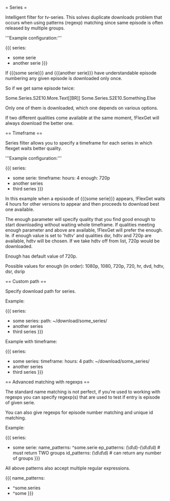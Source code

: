 = Series =

Intelligent filter for tv-series. This solves duplicate downloads
problem that occurs when using patterns (regexp) matching since same
episode is often released by multiple groups.

'''Example configuration:'''

{{{
series:
  - some serie
  - another serie
}}}

If {{{some serie}}} and {{{another serie}}} have understandable episode
numbering any given episode is downloaded only once.

So if we get same episode twice:

Some.Series.S2E10.More.Text[[BR]]
Some.Series.S2E10.Something.Else

Only one of them is downloaded, which one depends on various options.

If two different qualities come available at the same moment,
!FlexGet will always download the better one.

== Timeframe ==

Series filter allows you to specify a timeframe for each series in which
flexget waits better quality.

'''Example configuration:'''

{{{
series:
  - some serie:
      timeframe:
        hours: 4
        enough: 720p
  - another series
  - third series
}}}

In this example when a epsisode of {{{some serie}}} appears, !FlexGet waits 4 hours for other versions to appear and then proceeds to download best one available.

The enough parameter will specify quality that you find good enough to start
downloading without waiting whole timeframe. If qualities meeting enough parameter
and above are available, !FlexGet will prefer the enough. Ie. if enough value is set
to 'hdtv' and qualities dsr, hdtv and 720p are available, hdtv will be chosen.
If we take hdtv off from list, 720p would be downloaded.

Enough has default value of 720p.

Possible values for enough (in order): 1080p, 1080, 720p, 720, hr, dvd, hdtv, dsr, dsrip

== Custom path ==

Specify download path for series.

Example:

{{{
series:
  - some series:
      path: ~/download/some_series/
  - another series
  - third series
}}}

Example with timeframe:

{{{
series:
  - some series:
      timeframe:
        hours: 4
      path: ~/download/some_series/
  - another series
  - third series
}}}

== Advanced matching with regexps ==

The standard name matching is not perfect, if you're used to working with regexps you can
specify regexp(s) that are used to test if entry is episode of given serie.

You can also give regexps for episode number matching and unique id matching.

Example:

{{{
series:
  - some serie:
      name_patterns: ^some.serie
      ep_patterns: (\d\d)-(\d\d\d)  # must return TWO groups
      id_patterns: (\d\d\d)         # can return any number of groups
}}}

All above patterns also accept multiple regular expressions.

{{{
name_patterns:
  - ^some.series
  - ^some
}}}